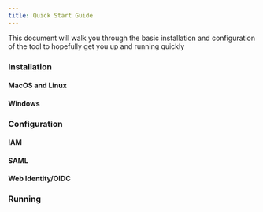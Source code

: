 ```yaml
---
title: Quick Start Guide
---
```


This document will walk you through the basic installation and configuration of the tool to hopefully get you up
and running quickly

### Installation

#### MacOS and Linux

#### Windows

### Configuration

#### IAM

#### SAML

#### Web Identity/OIDC

### Running